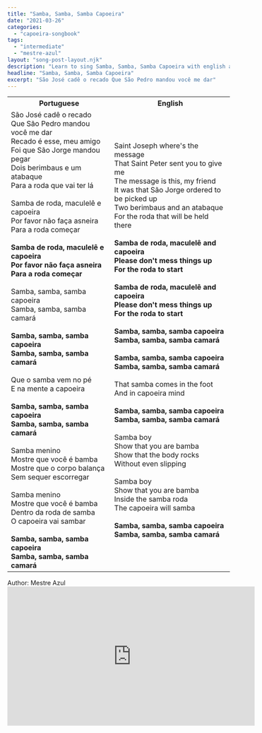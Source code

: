 ```yaml
---
title: "Samba, Samba, Samba Capoeira"
date: "2021-03-26"
categories:
  - "capoeira-songbook"
tags:
  - "intermediate"
  - "mestre-azul"
layout: "song-post-layout.njk"
description: "Learn to sing Samba, Samba, Samba Capoeira with english and portuguese translations along with a video to help you learn."
headline: "Samba, Samba, Samba Capoeira"
excerpt: "São José cadê o recado Que São Pedro mandou você me dar"
---
```


<table class="capoeira-table">
    <tr class="header-row">
        <th>Portuguese</th>
        <th>English</th>
    </tr>
    <tr>
        <td>
            São José cadê o recado<br>
            Que São Pedro mandou você me dar<br>
            Recado é esse, meu amigo<br>
            Foi que São Jorge mandou pegar<br>
            Dois berimbaus e um atabaque<br>
            Para a roda que vai ter lá<br><br>
            Samba de roda, maculelê e capoeira<br>
            Por favor não faça asneira<br>
            Para a roda começar<br><br>
            <strong>Samba de roda, maculelê e capoeira<br>
            Por favor não faça asneira<br>
            Para a roda começar</strong><br><br>
            Samba, samba, samba capoeira<br>
            Samba, samba, samba camará<br><br>
            <strong>Samba, samba, samba capoeira<br>
            Samba, samba, samba camará</strong><br><br>
            Que o samba vem no pé<br>
            E na mente a capoeira<br><br>
            <strong>Samba, samba, samba capoeira<br>
            Samba, samba, samba camará</strong><br><br>
            Samba menino<br>
            Mostre que você é bamba<br>
            Mostre que o corpo balança<br>
            Sem sequer escorregar<br><br>
            Samba menino<br>
            Mostre que você é bamba<br>
            Dentro da roda de samba<br>
            O capoeira vai sambar<br><br>
            <strong>Samba, samba, samba capoeira<br>
            Samba, samba, samba camará</strong>
        </td>
        <td>
            Saint Joseph where's the message<br>
            That Saint Peter sent you to give me<br>
            The message is this, my friend<br>
            It was that São Jorge ordered to be picked up<br>
            Two berimbaus and an atabaque<br>
            For the roda that will be held there<br><br>
            <strong>Samba de roda, maculelê and capoeira<br>
            Please don't mess things up<br>
            For the roda to start</strong><br><br>
            <strong>Samba de roda, maculelê and capoeira<br>
            Please don't mess things up<br>
            For the roda to start</strong><br><br>
            <strong>Samba, samba, samba capoeira<br>
            Samba, samba, samba camará</strong><br><br>
            <strong>Samba, samba, samba capoeira<br>
            Samba, samba, samba camará</strong><br><br>
            That samba comes in the foot<br>
            And in capoeira mind<br><br>
            <strong>Samba, samba, samba capoeira<br>
            Samba, samba, samba camará</strong><br><br>
            Samba boy<br>
            Show that you are bamba<br>
            Show that the body rocks<br>
            Without even slipping<br><br>
            Samba boy<br>
            Show that you are bamba<br>
            Inside the samba roda<br>
            The capoeira will samba<br><br>
            <strong>Samba, samba, samba capoeira<br>
            Samba, samba, samba camará</strong>
        </td>
    </tr>
</table>

<figcaption>
Author: Mestre Azul
</figcaption>

<iframe width="560" height="315" src="https://www.youtube.com/embed/sFiBzfPPQ0w" title="YouTube video player" frameborder="0" allow="accelerometer; autoplay; clipboard-write; encrypted-media; gyroscope; picture-in-picture" allowfullscreen></iframe>